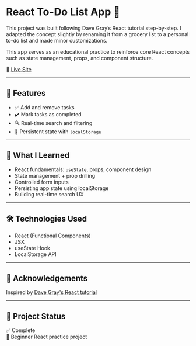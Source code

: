 # React To-Do List App 📝

This project was built following Dave Gray’s React tutorial step-by-step. I adapted the concept slightly by renaming it from a grocery list to a personal to-do list and made minor customizations.

This app serves as an educational practice to reinforce core React concepts such as state management, props, and component structure.

🔗 [Live Site](https://aribeirodev.github.io/react-practice/)

---

## 🚀 Features

- ✅ Add and remove tasks
- ✔️ Mark tasks as completed
- 🔍 Real-time search and filtering
- 💾 Persistent state with `localStorage`

---

## 🧠 What I Learned

- React fundamentals: `useState`, props, component design
- State management + prop drilling
- Controlled form inputs
- Persisting app state using localStorage
- Building real-time search UX

---

## 🛠️ Technologies Used

- React (Functional Components)
- JSX
- useState Hook
- LocalStorage API

---

## 🙏 Acknowledgements

Inspired by [Dave Gray's React tutorial](https://youtu.be/RVFAyFWO4go?si=H4wXPDcBHzlKhJNU)

---

## 📁 Project Status

✅ Complete  
📌 Beginner React practice project
